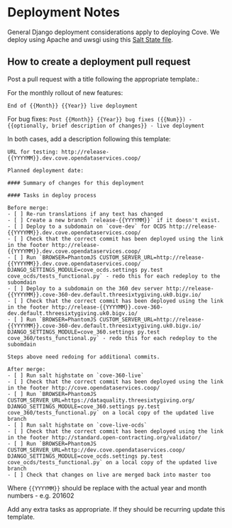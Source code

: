 # Deployment Notes

General Django deployment considerations apply to deploying Cove. We deploy using Apache and uwsgi using this  [Salt State file](https://github.com/OpenDataServices/opendataservices-deploy/blob/master/salt/cove.sls).

## How to create a deployment pull request


Post a pull request with a title following the appropriate template.:

For the monthly rollout of new features:
```
End of {{Month}} {{Year}} live deployment 
```

For bug fixes:
``
Post {{Month}} {{Year}} bug fixes ({{Num}}) - {{optionally, brief description of changes}} - live deployment 
``

In both cases, add a description following this template:
```
URL for testing: http://release-{{YYYYMM}}.dev.cove.opendataservices.coop/

Planned deployment date: 

#### Summary of changes for this deployment

#### Tasks in deploy process

Before merge:
- [ ] Re-run translations if any text has changed
- [ ] Create a new branch `release-{{YYYYMM}}` if it doesn't exist.
- [ ] Deploy to a subdomain on `cove-dev` for OCDS http://release-{{YYYYMM}}.dev.cove.opendataservices.coop/
- [ ] Check that the correct commit has been deployed using the link in the footer http://release-{{YYYYMM}}.dev.cove.opendataservices.coop/
- [ ] Run `BROWSER=PhantomJS CUSTOM_SERVER_URL=http://release-{{YYYYMM}}.dev.cove.opendataservices.coop/ DJANGO_SETTINGS_MODULE=cove_ocds.settings py.test cove_ocds/tests_functional.py` - redo this for each redeploy to the subomdain
- [ ] Deploy to a subdomain on the 360 dev server http://release-{{YYYYMM}}.cove-360-dev.default.threesixtygiving.uk0.bigv.io/
- [ ] Check that the correct commit has been deployed using the link in the footer http://release-{{YYYYMM}}.cove-360-dev.default.threesixtygiving.uk0.bigv.io/ 
- [ ] Run `BROWSER=PhantomJS CUSTOM_SERVER_URL=http://release-{{YYYYMM}}.cove-360-dev.default.threesixtygiving.uk0.bigv.io/  DJANGO_SETTINGS_MODULE=cove_360.settings py.test cove_360/tests_functional.py` - redo this for each redeploy to the subomdain

Steps above need redoing for additional commits.

After merge:
- [ ] Run salt highstate on `cove-360-live`
- [ ] Check that the correct commit has been deployed using the link in the footer http://cove.opendataservices.coop/
- [ ] Run `BROWSER=PhantomJS CUSTOM_SERVER_URL=https://dataquality.threesixtygiving.org/ DJANGO_SETTINGS_MODULE=cove_360.settings py.test cove_360/tests_functional.py` on a local copy of the updated live branch
- [ ] Run salt highstate on `cove-live-ocds`
- [ ] Check that the correct commit has been deployed using the link in the footer http://standard.open-contracting.org/validator/
- [ ] Run `BROWSER=PhantomJS CUSTOM_SERVER_URL=http://dev.cove.opendataservices.coop/ DJANGO_SETTINGS_MODULE=cove_ocds.settings py.test cove_ocds/tests_functional.py` on a local copy of the updated live branch
- [ ] Check that changes on live are merged back into master too
```

Where `{{YYYYMM}}` should be replace with the actual year and month numbers - e.g. 201602

Add any extra tasks as appropriate. If they should be recurring update this template.
